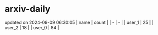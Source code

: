 # arxiv-daily
updated on 2024-09-09 06:30:05
| name | count |
| - | - |
| user_1 | 25 |
| user_2 | 18 |
| user_0 | 84 |
